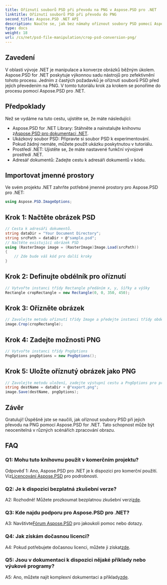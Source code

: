 ```yaml
---
title: Oříznutí souborů PSD při převodu na PNG v Aspose.PSD pro .NET
linktitle: Oříznutí souborů PSD při převodu do PNG
second_title: Aspose.PSD .NET API
description: Naučte se, jak bez námahy oříznout soubory PSD pomocí Aspose.PSD pro .NET. Postupujte podle našeho podrobného průvodce pro bezproblémový převod do formátu PNG.
type: docs
weight: 18
url: /cs/net/psd-file-manipulation/crop-psd-conversion-png/
---
```

## Zavedení
V oblasti vývoje .NET je manipulace a konverze obrázků běžným úkolem. Aspose.PSD for .NET poskytuje výkonnou sadu nástrojů pro zefektivnění tohoto procesu. Jedním z častých požadavků je oříznutí souborů PSD před jejich převedením na PNG. V tomto tutoriálu krok za krokem se ponoříme do procesu pomocí Aspose.PSD pro .NET.
## Předpoklady
Než se vydáme na tuto cestu, ujistěte se, že máte následující:
-  Aspose.PSD for .NET Library: Stáhněte a nainstalujte knihovnu z[Aspose.PSD pro dokumentaci .NET](https://reference.aspose.com/psd/net/).
- Ukázkový soubor PSD: Připravte si soubor PSD k experimentování. Pokud žádný nemáte, můžete použít ukázku poskytnutou v tutoriálu.
- Prostředí .NET: Ujistěte se, že máte nastavené funkční vývojové prostředí .NET.
- Adresář dokumentů: Zadejte cestu k adresáři dokumentů v kódu.
## Importovat jmenné prostory
Ve svém projektu .NET zahrňte potřebné jmenné prostory pro Aspose.PSD pro .NET:
```csharp
using Aspose.PSD.ImageOptions;
```
## Krok 1: Načtěte obrázek PSD
```csharp
// Cesta k adresáři dokumentů.
string dataDir = "Your Document Directory";
string srcPath = dataDir + @"sample.psd";
// Načtěte existující obrázek PSD
using (RasterImage image = (RasterImage)Image.Load(srcPath))
{
    // Zde bude váš kód pro další kroky
}
```
## Krok 2: Definujte obdélník pro oříznutí
```csharp
// Vytvořte instanci třídy Rectangle předáním x, y, šířky a výšky
Rectangle cropRectangle = new Rectangle(0, 0, 350, 450);
```
## Krok 3: Ořízněte obrázek
```csharp
// Zavolejte metodu oříznutí třídy Image a předejte instanci třídy obdélník
image.Crop(cropRectangle);
```
## Krok 4: Zadejte možnosti PNG
```csharp
// Vytvořte instanci třídy PngOptions
PngOptions pngOptions = new PngOptions();
```
## Krok 5: Uložte oříznutý obrázek jako PNG
```csharp
// Zavolejte metodu uložení, zadejte výstupní cestu a PngOptions pro převod souboru PSD na PNG a uložení výstupu
string destName = dataDir + @"export.png";
image.Save(destName, pngOptions);
```
## Závěr

Gratuluji! Úspěšně jste se naučili, jak oříznout soubory PSD při jejich převodu na PNG pomocí Aspose.PSD for .NET. Tato schopnost může být neocenitelná v různých scénářích zpracování obrazu.

## FAQ

### Q1: Mohu tuto knihovnu použít v komerčním projektu?

 Odpověď 1: Ano, Aspose.PSD pro .NET je k dispozici pro komerční použití. Viz[Licencování Aspose.PSD](https://purchase.aspose.com/buy) pro podrobnosti.

### Q2: Je k dispozici bezplatná zkušební verze?

A2: Rozhodně! Můžete prozkoumat bezplatnou zkušební verzi[zde](https://releases.aspose.com/).

### Q3: Kde najdu podporu pro Aspose.PSD pro .NET?

 A3: Navštivte[Fórum Aspose.PSD](https://forum.aspose.com/c/psd/34) pro jakoukoli pomoc nebo dotazy.

### Q4: Jak získám dočasnou licenci?

 A4: Pokud potřebujete dočasnou licenci, můžete ji získat[zde](https://purchase.aspose.com/temporary-license/).

### Q5: Jsou v dokumentaci k dispozici nějaké příklady nebo výukové programy?

 A5: Ano, můžete najít komplexní dokumentaci a příklady[zde](https://reference.aspose.com/psd/net/).